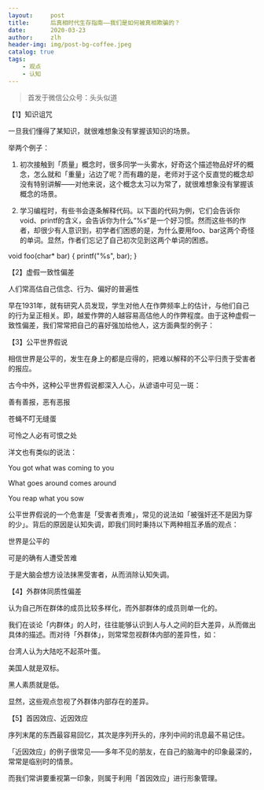 ```yaml
---
layout:     post
title:      后真相时代生存指南——我们是如何被真相欺骗的？
date:       2020-03-23
author:     zlh
header-img: img/post-bg-coffee.jpeg
catalog: true
tags:
    - 观点
    - 认知
---
```


> 首发于微信公众号：头头似道

【1】知识诅咒

一旦我们懂得了某知识，就很难想象没有掌握该知识的场景。



举两个例子：



1. 初次接触到「质量」概念时，很多同学一头雾水，好奇这个描述物品好坏的概念，怎么就和「重量」沾边了呢？而有趣的是，老师对于这个反直觉的概念却没有特别讲解——对他来说，这个概念太习以为常了，就很难想象没有掌握该概念的场景。



2.  学习编程时，有些书会逐条解释代码。以下面的代码为例，它们会告诉你void、printf的含义，会告诉你为什么“%s”是一个好习惯。然而这些书的作者，却很少有人意识到，初学者们困惑的是，为什么要用foo、bar这两个奇怪的单词。显然，作者们忘记了自己初次见到这两个单词的困惑。



void foo(char* bar) {
  printf("%s", bar);
}


【2】虚假一致性偏差

人们常高估自己信念、行为、偏好的普遍性

早在1931年，就有研究人员发现，学生对他人在作弊频率上的估计，与他们自己的行为呈正相关。即，越爱作弊的人越容易高估他人的作弊程度。由于这种虚假一致性偏差，我们常常把自己的喜好强加给他人，这方面典型的例子：









【3】公平世界假说

相信世界是公平的，发生在身上的都是应得的，把难以解释的不公平归责于受害者的报应。



古今中外，这种公平世界假说都深入人心，从谚语中可见一斑：

善有善报，恶有恶报 

苍蝇不叮无缝蛋 

可怜之人必有可恨之处



洋文也有类似的说法：

 You got what was coming to you

 What goes around comes around

 You reap what you sow



公平世界假说的一个危害是「受害者责难」，常见的说法如「被强奸还不是因为穿的少」。背后的原因是认知失调，即我们同时秉持以下两种相互矛盾的观点：



世界是公平的

可是的确有人遭受苦难



于是大脑会想方设法抹黑受害者，从而消除认知失调。







【4】外群体同质性偏差

认为自己所在群体的成员比较多样化，而外部群体的成员则单一化的。







我们在谈论「内群体」的人时，往往能够认识到人与人之间的巨大差异，从而做出具体的描述。而对待「外群体」，则常常忽视群体内部的差异性，如：



台湾人认为大陆吃不起茶叶蛋。

美国人就是双标。

黑人素质就是低。



显然，这些观点忽视了外群体内部存在的差异。



【5】首因效应、近因效应

序列末尾的东西最容易回忆，其次是序列开头的，序列中间的讯息最不易记住。





「近因效应」的例子很常见——多年不见的朋友，在自己的脑海中的印象最深的，常常是临别时的情景。



而我们常讲要重视第一印象，则属于利用「首因效应」进行形象管理。
